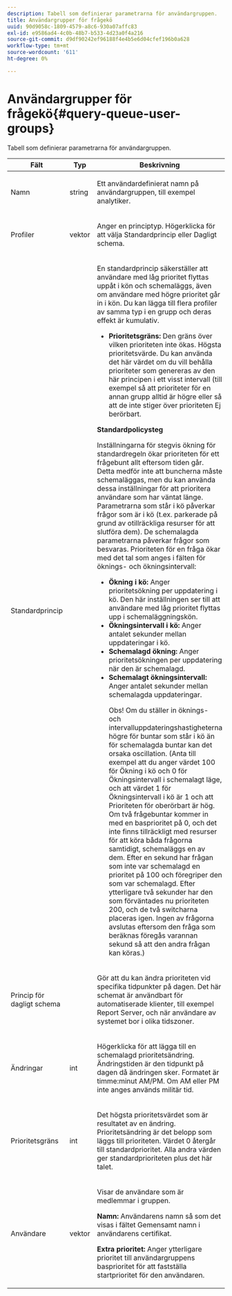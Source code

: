 ```yaml
---
description: Tabell som definierar parametrarna för användargruppen.
title: Användargrupper för frågekö
uuid: 90d9058c-1809-4579-a8c6-930a07affc83
exl-id: e9586ad4-4c0b-48b7-b533-4d23a0f4a216
source-git-commit: d9df90242ef96188f4e4b5e6d04cfef196b0a628
workflow-type: tm+mt
source-wordcount: '611'
ht-degree: 0%

---
```


# Användargrupper för frågekö{#query-queue-user-groups}

Tabell som definierar parametrarna för användargruppen.

<table id="table_670A47E25A7A43F0B599BD7ABB173E69"> 
 <thead> 
  <tr> 
   <th colname="col1" class="entry"> Fält </th> 
   <th colname="col2" class="entry"> Typ </th> 
   <th colname="col3" class="entry"> Beskrivning </th> 
  </tr> 
 </thead>
 <tbody> 
  <tr> 
   <td colname="col1"> <p>Namn </p> </td> 
   <td colname="col2"> <p>string </p> </td> 
   <td colname="col3"> <p>Ett användardefinierat namn på användargruppen, till exempel analytiker. </p> </td> 
  </tr> 
  <tr> 
   <td colname="col1"> <p>Profiler </p> </td> 
   <td colname="col2"> <p>vektor </p> </td> 
   <td colname="col3"> <p>Anger en principtyp. Högerklicka för att välja Standardprincip eller Dagligt schema. </p> </td> 
  </tr> 
  <tr> 
   <td colname="col1"> <p>Standardprincip </p> </td> 
   <td colname="col2"> </td> 
   <td colname="col3"> <p>En standardprincip säkerställer att användare med låg prioritet flyttas uppåt i kön och schemaläggs, även om användare med högre prioritet går in i kön. Du kan lägga till flera profiler av samma typ i en grupp och deras effekt är kumulativ. 
     <ul id="ul_F7F60D23DC934F61AF2183177A11FA65"> 
      <li id="li_805ED3E740814FAEBFF2B411BAB3D248"><b>Prioritetsgräns:</b> Den gräns över vilken prioriteten inte ökas. Högsta prioritetsvärde. Du kan använda det här värdet om du vill behålla prioriteter som genereras av den här principen i ett visst intervall (till exempel så att prioriteter för en annan grupp alltid är högre eller så att de inte stiger över prioriteten Ej berörbart. </li> 
     </ul> </p> <p> <b>Standardpolicysteg</b> </p> <p>Inställningarna för stegvis ökning för standardregeln ökar prioriteten för ett frågebunt allt eftersom tiden går. Detta medför inte att buncherna måste schemaläggas, men du kan använda dessa inställningar för att prioritera användare som har väntat länge. Parametrarna som står i kö påverkar frågor som är i kö (t.ex. parkerade på grund av otillräckliga resurser för att slutföra dem). De schemalagda parametrarna påverkar frågor som besvaras. Prioriteten för en fråga ökar med det tal som anges i fälten för öknings- och ökningsintervall: 
     <ul id="ul_7A5EE18CE10E4484A203B938525C806C"> 
      <li id="li_4B5CD827AF3848DA811A96C851340518"><b>Ökning i kö:</b> Anger prioritetsökning per uppdatering i kö. Den här inställningen ser till att användare med låg prioritet flyttas upp i schemaläggningskön. </li> 
      <li id="li_91CA798235234A1CAC7AB32A7FB1CE84"><b>Ökningsintervall i kö:</b> Anger antalet sekunder mellan uppdateringar i kö. </li> 
      <li id="li_079275E21ABA43B796A853624A6BDC29"><b>Schemalagd ökning:</b> Anger prioritetsökningen per uppdatering när den är schemalagd. </li> 
      <li id="li_3AE2EC3EBE6C4670BA0FA1BBD03FEBBD"><b>Schemalagt ökningsintervall:</b> Anger antalet sekunder mellan schemalagda uppdateringar. <p> <p>Obs!  Om du ställer in öknings- och intervalluppdateringshastigheterna högre för buntar som står i kö än för schemalagda buntar kan det orsaka oscillation. (Anta till exempel att du anger värdet 100 för Ökning i kö och 0 för Ökningsintervall i schemalagt läge, och att värdet 1 för Ökningsintervall i kö är 1 och att Prioriteten för oberörbart är hög. Om två frågebuntar kommer in med en basprioritet på 0, och det inte finns tillräckligt med resurser för att köra båda frågorna samtidigt, schemaläggs en av dem. Efter en sekund har frågan som inte var schemalagd en prioritet på 100 och föregriper den som var schemalagd. Efter ytterligare två sekunder har den som förväntades nu prioriteten 200, och de två switcharna placeras igen. Ingen av frågorna avslutas eftersom den fråga som beräknas föregås varannan sekund så att den andra frågan kan köras.) </p> </p> </li> 
     </ul> </p> </td> 
  </tr> 
  <tr> 
   <td colname="col1"> <p>Princip för dagligt schema </p> </td> 
   <td colname="col2"> </td> 
   <td colname="col3"> <p>Gör att du kan ändra prioriteten vid specifika tidpunkter på dagen. Det här schemat är användbart för automatiserade klienter, till exempel <span class="wintitle"> Report Server</span>, och när användare av systemet bor i olika tidszoner. </p> </td> 
  </tr> 
  <tr> 
   <td colname="col1"> <p>Ändringar </p> </td> 
   <td colname="col2"> <p>int </p> </td> 
   <td colname="col3"> <p>Högerklicka för att lägga till en schemalagd prioritetsändring. Ändringstiden är den tidpunkt på dagen då ändringen sker. Formatet är timme:minut AM/PM. Om AM eller PM inte anges används militär tid. </p> </td> 
  </tr> 
  <tr> 
   <td colname="col1"> <p>Prioritetsgräns </p> </td> 
   <td colname="col2"> <p>int </p> </td> 
   <td colname="col3"> <p>Det högsta prioritetsvärdet som är resultatet av en ändring. Prioritetsändring är det belopp som läggs till prioriteten. Värdet 0 återgår till standardprioritet. Alla andra värden ger standardprioriteten plus det här talet. </p> </td> 
  </tr> 
  <tr> 
   <td colname="col1"> <p>Användare </p> </td> 
   <td colname="col2"> <p>vektor </p> </td> 
   <td colname="col3"> <p>Visar de användare som är medlemmar i gruppen. </p> <p> <b>Namn:</b> Användarens namn så som det visas i fältet Gemensamt namn i användarens certifikat. </p> <p> <b>Extra prioritet:</b> Anger ytterligare prioritet till användargruppens basprioritet för att fastställa startprioritet för den användaren. </p> </td> 
  </tr> 
 </tbody> 
</table>

